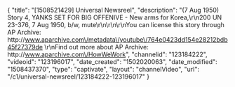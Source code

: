{
    "title": "[1508521429] Universal Newsreel",
    "description": "(7 Aug 1950) Story 4, YANKS SET FOR BIG OFFENIVE - New arms for Korea,\r\n200 UN 23-376, 7 Aug 1950, b\/w, mute\r\n\r\n\r\nYou can license this story through AP Archive: http:\/\/www.aparchive.com\/metadata\/youtube\/764e0423dd154e28212bdb45f27379de \r\nFind out more about AP Archive: http:\/\/www.aparchive.com\/HowWeWork",
    "channelid": "123184222",
    "videoid": "123196017",
    "date_created": "1502020063",
    "date_modified": "1508437370",
    "type": "captivate",
    "layout": "channelVideo",
    "url": "\/c1\/universal-newsreel\/123184222-123196017"
}